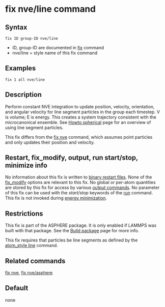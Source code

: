 # fix nve/line command

## Syntax

    fix ID group-ID nve/line

-   ID, group-ID are documented in [fix](fix) command
-   nve/line = style name of this fix command

## Examples

``` LAMMPS
fix 1 all nve/line
```

## Description

Perform constant NVE integration to update position, velocity,
orientation, and angular velocity for line segment particles in the
group each timestep. V is volume; E is energy. This creates a system
trajectory consistent with the microcanonical ensemble. See [Howto
spherical](Howto_spherical) page for an overview of using line segment
particles.

This fix differs from the [fix nve](fix_nve) command, which assumes
point particles and only updates their position and velocity.

## Restart, fix_modify, output, run start/stop, minimize info

No information about this fix is written to [binary restart
files](restart). None of the [fix_modify](fix_modify) options are
relevant to this fix. No global or per-atom quantities are stored by
this fix for access by various [output commands](Howto_output). No
parameter of this fix can be used with the *start/stop* keywords of the
[run](run) command. This fix is not invoked during [energy
minimization](minimize).

## Restrictions

This fix is part of the ASPHERE package. It is only enabled if LAMMPS
was built with that package. See the [Build package](Build_package) page
for more info.

This fix requires that particles be line segments as defined by the
[atom_style line](atom_style) command.

## Related commands

[fix nve](fix_nve), [fix nve/asphere](fix_nve_asphere)

## Default

none
